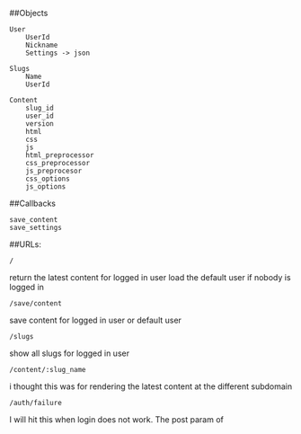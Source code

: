 ##Objects

    User
        UserId
        Nickname
        Settings -> json

    Slugs
        Name
        UserId

    Content
        slug_id
        user_id
        version
        html
        css
        js
        html_preprocessor
        css_preprocessor
        js_preprocesor
        css_options
        js_options

##Callbacks

    save_content
    save_settings

##URLs:


`/`

return the latest content for logged in user
load the default user if nobody is logged in

`/save/content`

save content for logged in user or default user

`/slugs`

show all slugs for logged in user

`/content/:slug_name`

i thought this was for rendering the latest content at the different subdomain

`/auth/failure`

I will hit this when login does not work.  The post param of
